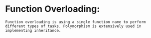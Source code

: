 # Function Overloading:
    Function overloading is using a single function name to perform different types of tasks. Polymorphism is extensively used in implementing inheritance.
